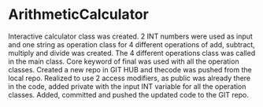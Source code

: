 # ArithmeticCalculator
Interactive calculator class was created. 2 INT numbers were used as input and one string as operation
class for 4 different operations of add, subtract, multiply and divide was created.
The 4 different operations class was called in the main class.
Core keyword of final was used with all the operation classes.
Created a new repo in GIT HUB and thecode was pushed from the local repo.
Realized to use 2 access modifiers, as public was already there in the code, added private with the input INT variable for all the operation classes.
Added, committed and pushed the updated code to the GIT repo.
